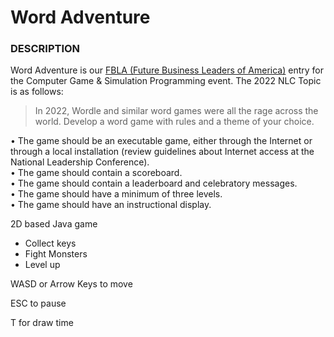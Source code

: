 # Word Adventure

### **DESCRIPTION**
Word Adventure is our [FBLA (Future Business Leaders of America)](https://www.fbla-pbl.org/) entry for the Computer Game & Simulation Programming event. The 2022 NLC Topic is as follows:
> In 2022, Wordle and similar word games were all the rage across the world. Develop a word game with rules and a theme of your choice.  
> 
• The game should be an executable game, either through the Internet or
through a local installation (review guidelines about Internet access at the
National Leadership Conference).  
• The game should contain a scoreboard.  
• The game should contain a leaderboard and celebratory messages.  
• The game should have a minimum of three levels.  
• The game should have an instructional display.  

2D based Java game 
  - Collect keys
  - Fight Monsters
  - Level up 
  
  WASD or Arrow Keys to move
  
  ESC to pause
  
  T for draw time 
